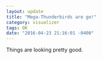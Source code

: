 ```yaml
---
layout: update
title: "Mega-Thunderbirds are go!"
category: visualizer
tags: OK
date: "2016-04-23 21:16:01 -0400"
---
```


Things are looking pretty good.
